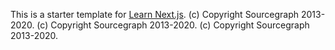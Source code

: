 This is a starter template for [Learn Next.js](https://nextjs.org/learn).
(c) Copyright Sourcegraph 2013-2020.
(c) Copyright Sourcegraph 2013-2020.
(c) Copyright Sourcegraph 2013-2020.
